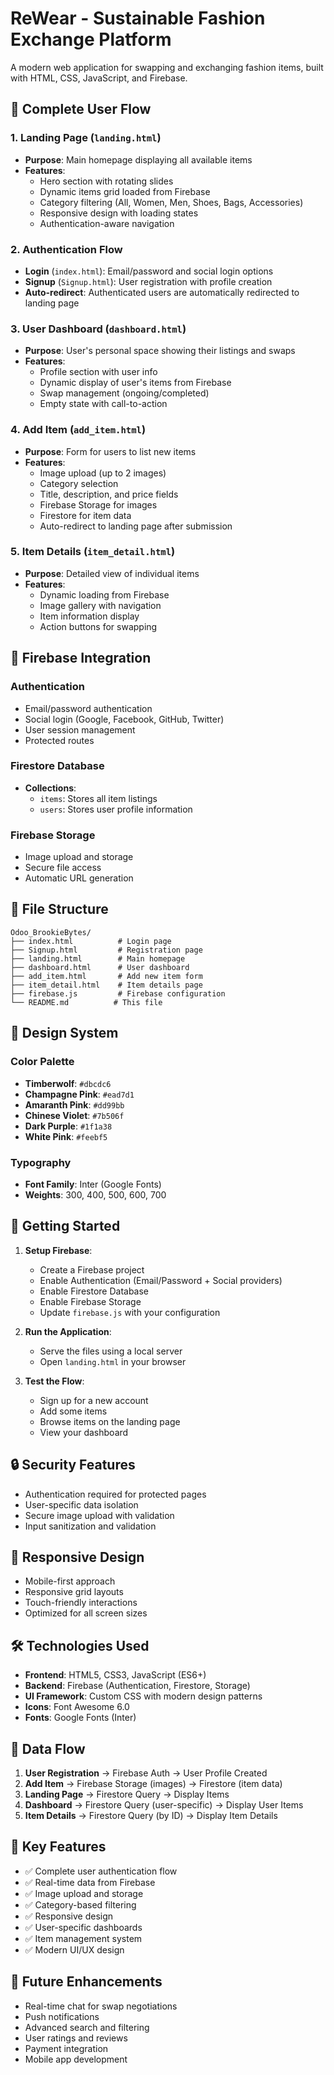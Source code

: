 # ReWear - Sustainable Fashion Exchange Platform

A modern web application for swapping and exchanging fashion items, built with HTML, CSS, JavaScript, and Firebase.

## 🚀 Complete User Flow

### 1. Landing Page (`landing.html`)
- **Purpose**: Main homepage displaying all available items
- **Features**:
  - Hero section with rotating slides
  - Dynamic items grid loaded from Firebase
  - Category filtering (All, Women, Men, Shoes, Bags, Accessories)
  - Responsive design with loading states
  - Authentication-aware navigation

### 2. Authentication Flow
- **Login** (`index.html`): Email/password and social login options
- **Signup** (`Signup.html`): User registration with profile creation
- **Auto-redirect**: Authenticated users are automatically redirected to landing page

### 3. User Dashboard (`dashboard.html`)
- **Purpose**: User's personal space showing their listings and swaps
- **Features**:
  - Profile section with user info
  - Dynamic display of user's items from Firebase
  - Swap management (ongoing/completed)
  - Empty state with call-to-action

### 4. Add Item (`add_item.html`)
- **Purpose**: Form for users to list new items
- **Features**:
  - Image upload (up to 2 images)
  - Category selection
  - Title, description, and price fields
  - Firebase Storage for images
  - Firestore for item data
  - Auto-redirect to landing page after submission

### 5. Item Details (`item_detail.html`)
- **Purpose**: Detailed view of individual items
- **Features**:
  - Dynamic loading from Firebase
  - Image gallery with navigation
  - Item information display
  - Action buttons for swapping

## 🔧 Firebase Integration

### Authentication
- Email/password authentication
- Social login (Google, Facebook, GitHub, Twitter)
- User session management
- Protected routes

### Firestore Database
- **Collections**:
  - `items`: Stores all item listings
  - `users`: Stores user profile information

### Firebase Storage
- Image upload and storage
- Secure file access
- Automatic URL generation

## 📁 File Structure

```
Odoo_BrookieBytes/
├── index.html          # Login page
├── Signup.html         # Registration page
├── landing.html        # Main homepage
├── dashboard.html      # User dashboard
├── add_item.html       # Add new item form
├── item_detail.html    # Item details page
├── firebase.js         # Firebase configuration
└── README.md          # This file
```

## 🎨 Design System

### Color Palette
- **Timberwolf**: `#dbcdc6`
- **Champagne Pink**: `#ead7d1`
- **Amaranth Pink**: `#dd99bb`
- **Chinese Violet**: `#7b506f`
- **Dark Purple**: `#1f1a38`
- **White Pink**: `#feebf5`

### Typography
- **Font Family**: Inter (Google Fonts)
- **Weights**: 300, 400, 500, 600, 700

## 🚀 Getting Started

1. **Setup Firebase**:
   - Create a Firebase project
   - Enable Authentication (Email/Password + Social providers)
   - Enable Firestore Database
   - Enable Firebase Storage
   - Update `firebase.js` with your configuration

2. **Run the Application**:
   - Serve the files using a local server
   - Open `landing.html` in your browser

3. **Test the Flow**:
   - Sign up for a new account
   - Add some items
   - Browse items on the landing page
   - View your dashboard

## 🔒 Security Features

- Authentication required for protected pages
- User-specific data isolation
- Secure image upload with validation
- Input sanitization and validation

## 📱 Responsive Design

- Mobile-first approach
- Responsive grid layouts
- Touch-friendly interactions
- Optimized for all screen sizes

## 🛠️ Technologies Used

- **Frontend**: HTML5, CSS3, JavaScript (ES6+)
- **Backend**: Firebase (Authentication, Firestore, Storage)
- **UI Framework**: Custom CSS with modern design patterns
- **Icons**: Font Awesome 6.0
- **Fonts**: Google Fonts (Inter)

## 🔄 Data Flow

1. **User Registration** → Firebase Auth → User Profile Created
2. **Add Item** → Firebase Storage (images) → Firestore (item data)
3. **Landing Page** → Firestore Query → Display Items
4. **Dashboard** → Firestore Query (user-specific) → Display User Items
5. **Item Details** → Firestore Query (by ID) → Display Item Details

## 🎯 Key Features

- ✅ Complete user authentication flow
- ✅ Real-time data from Firebase
- ✅ Image upload and storage
- ✅ Category-based filtering
- ✅ Responsive design
- ✅ User-specific dashboards
- ✅ Item management system
- ✅ Modern UI/UX design

## 🚧 Future Enhancements

- Real-time chat for swap negotiations
- Push notifications
- Advanced search and filtering
- User ratings and reviews
- Payment integration
- Mobile app development